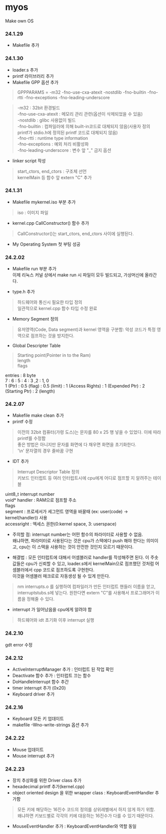 # myos
Make own OS

### 24.1.29
* Makefile 추가

### 24.1.30
* loader.s 추가
* printf 라이브러리 추가   
* Makefile GPP 옵션 추가    
>GPPPARAMS = -m32 -fno-use-cxa-atexit -nostdlib -fno-builtin -fno-rtti -fno-exceptions -fno-leading-underscore   

>-m32 : 32bit 환경빌드   
>-fno-use-cxa-atexit : 메모리 관리 관련(옵션이 삭제되었을 수 있음)   
>-nostdlib : glibc 사용없이 빌드   
>-fno-builtin : 컴파일러에 의해 built-in코드로 대체되지 않음(사용자 정의 printf가 stdio.h에 정의된 printf 코드로 대체되지 않음)   
>-fno-rtti : runtime type information   
>-fno-exceptions : 예외 처리 비활성화   
>-fno-leading-underscore : 변수 앞 "_" 금지 옵션     
   
* linker script 작성   
> start_ctors, end_ctors : 구조체 선언   
> kernelMain 등 함수 앞 extern "C" 추가   

### 24.1.31
* Makefile mykernel.iso 부분 추가   
> iso : 이미지 파일   
   
* kernel.cpp CallConstructor() 함수 추가
> CallConstructor()는 start_ctors, end_ctors 사이에 실행된다.   

   
* My Operating System 첫 부팅 성공


### 24.2.02
* Makefile run 부분 추가   
이제 리눅스 커널 상에서 make run 시 파일이 모두 빌드되고, 가상머신에 올라간다.   
   
* type.h 추가   
> 하드웨어와 통신시 필요한 타입 정의   
> 일관적으로 kernel.cpp 함수 타입 수정 완료   

* Memory Segment 정의   
> 유저영역(Code, Data segment)과 kernel 영역을 구분함: 악성 코드가 특정 영역으로 점프하는 것을 방지한다.

* Global Descripter Table
> Starting point(Pointer in to the Ram)   
> length   
> flags   

entries : 8 byte   
    7   :             6            :         5         :         4        :        3 ,2       :     1, 0    
1 (Ptr) : 0.5 (flag) : 0.5 (limit) : 1 (Access Rights) : 1 (Expended Ptr) : 2 (Starting Ptr) : 2 (length)
   

### 24.2.07
* Makefile make clean 추가   
* printf 수정
> 이전의 32bit 컴퓨터(가령 도스)는 문자를 80 x 25 행 넣을 수 있었다. 이에 따라 printf를 수정함   
좋은 방법은 아니지만 문자를 화면에 다 채우면 화면을 초기화한다.   
> '\n' 문자열의 경우 줄바꿈 구현   

* IDT 추가   
> Interrupt Descriptor Table 정의   
> 키보드 인터럽트 등 여러 인터럽트시에 cpu에게 어디로 점프할 지 알려주는 테이블

uint8_t interrupt number    
void*   handler : RAM으로 점프할 주소   
        flags   
        segment : 프로세서가 세그먼트 영역을 바꿀때 (ex: user(code) -> kernel(handler)) 사용    
        accessright : 엑세스 권한(0:kernel space, 3: userspace)   

* 주의할 점: interrupt number는 어떤 함수의 파라미터로 사용할 수 없음.   
왜냐하면, 파라미터로 사용된다는 것은 cpu가 스택에다 push 해야 한다는 의미이고, cpu는 이 스택을 사용하는 것이 안전한 것인지 모르기 때문이다.   
   
* 해결법 : 모든 인터럽트에 대해서 어셈블러로 handler를 작성해주면 된다. 이 주솟값들은 cpu가 신뢰할 수 있고, loader.s에서 kernelMain으로 점프했던 것처럼 어셈블러에서 cpp 코드로 점프하도록 구현한다.   
이것을 어셈블러 매크로로 자동생성 될 수 있게 만든다.   
> nm interrupts.o 를 실행하여 컴파일러가 만든 인터럽트 핸들러 이름을 얻고, interruptstubs.s에 넣는다. 원한다면 extern "C"를 사용해서 프로그래머가 이름을 정해줄 수 있다.   

    
* interrupt 가 일어났음을 cpu에게 알려야 함   
> 하드웨어와 idt 초기화 이후 interrupt 실행   

### 24.2.10
gdt error 수정

### 24.2.12
* ActiveInterruptManager 추가 : 인터럽트 된 작업 확인
* Deactivate 함수 추가 : 인터럽트 끄는 함수
* DoHandleInterrupt 함수 추간
* timer interrupt 추가 (0x20)
* Keyboard driver 추가

### 24.2.16
* Keyboard 모든 키 업데이트
* makefile -Wno-write-strings 옵션 추가

### 24.2.22
* Mouse 업데이트
* Mouse interrupt 추가

### 24.2.23
* 장치 추상화를 위한 Driver class 추가
* hexadecimal printf 추가(kernel.cpp)
* object oriented design 을 위한 wrapper class : KeyboardEventHandler 추가함
> 모든 키에 해당하는 16진수 코드의 정의를 상위레벨에서 하지 않게 하기 위함.   
> 왜냐하면 키보드별로 각각의 키에 대응하는 16진수가 다를 수 있기 때문이다.
   
* MouseEventHandler 추가 : KeyboardEventHandler와 역할 동일

